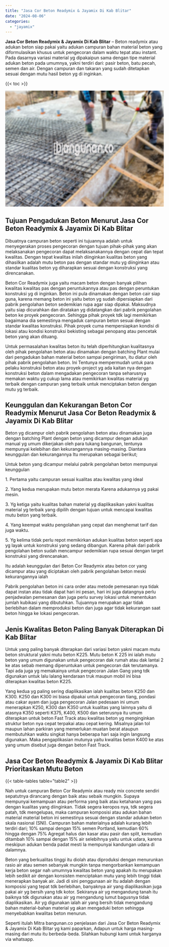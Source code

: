 ```yaml
---
title: "Jasa Cor Beton Readymix & Jayamix Di Kab Blitar"
date: "2024-08-06"
categories: 
  - "jayamix"
---
```


**Jasa Cor Beton Readymix & Jayamix Di Kab Blitar** – Beton readymix atau adukan beton siap pakai yaitu adukan campuran bahan material beton yang diformulasikan khusus untuk pengecoran dalam waktu tepat atau instant. Pada dasarnya variasi material yg dipakaipun sama dengan tipe material adukan beton pada umumnya, yakni terdiri dari: pasir beton, batu pecah, semen dan air. Dengan campuran dan takaran yang sudah ditetapkan sesuai dengan mutu hasil beton yg di inginkan.

{{< toc >}}

![Jasa Cor Beton Readymix & Jayamix Di Kab Blitar](/images/jasa-cor-readymix-56.png)

## Tujuan Pengadukan Beton Menurut Jasa Cor Beton Readymix & Jayamix Di Kab Blitar

Dibuatnya campuran beton seperti ini tujuannya adalah untuk menyegerakan proses pengecoran dengan tujuan pihak-pihak yang akan melaksanakan pengecoran dapat melaksanakannya dengan cepat dan tepat kwalitas. Dengan tepat kwalitas inilah diinginkan kualitas beton yang dihasilkan adalah mutu beton pas dengan standar mutu yg diinginkan atau standar kualitas beton yg diharapkan sesuai dengan konstruksi yang direncanakan.

Beton Cor Readymix juga yaitu macam beton dengan banyak pilihan kwalitas kwalitas pas dengan peruntukannya atau pas dengan peruntukan konstruksi yg di inginkan. Beton ini pula dinamakan dengan beton cair siap guna, karena memang beton ini yaitu beton yg sudah dipersiapkan dari pabrik pengolahan beton sedemikian rupa agar siap dipakai. Maksudnya yaitu siap dicurahkan dan diratakan yg didatangkan dari pabrik pengolahan beton ke proyek pengecoran. Sehingga pihak proyek tdk lagi memikirkan bagaimana dia semestinya mengaduk campuran beton sesuai dengan standar kwalitas konstruksi. Pihak proyek cuma mempersiapkan kondisi di lokasi atau kondisi konstruksi bekisting sebagai penopang atau pencetak beton yang akan dituang.

Untuk permasalahan kwalitas beton itu telah diperhitungkan kualitasnya oleh pihak pengolahan beton atau dinamakan dengan batching Plant mulai dari pengadukan bahan material beton sampai pengiriman, itu diatur oleh pihak pabrik pengolahan beton. Ini Tentunya mempermudah untuk para pelaku konstruksi beton atau proyek-project yg ada kaitan nya dengan konstruksi beton dalam mengadakan pengecoran tanpa seharusnya memakan waktu yg cukup lama atau memikirkan kwalitas material yg terbaik dengan campuran yang terbaik untuk menciptakan beton dengan mutu yg terbaik.

## Keunggulan dan Kekurangan Beton Cor Readymix Menurut Jasa Cor Beton Readymix & Jayamix Di Kab Blitar

Beton yg dicampur oleh pabrik pengolahan beton atau dinamakan juga dengan batching Plant dengan beton yang dicampur dengan adukan manual yg umum dikerjakan oleh para tukang bangunan, tentunya mempunyai kelebihan dan kekurangannya masing-masing. Diantara keunggulan dan kekurangannya Itu merupakan sebagai berikut;

Untuk beton yang dicampur melalui pabrik pengolahan beton mempunyai keunggulan

1\. Pertama yaitu campuran sesuai kualitas atau kwalitas yang ideal

2\. Yang kedua merupakan mutu beton merata Karena adukannya yg pakai mesin.

3\. Yg ketiga yaitu kualitas bahan material yg diaplikasikan yakni kualitas material yg terbaik yang dipilih dengan tujuan untuk mencapai kwalitas mutu beton yang terbaik.

4\. Yang keempat waktu pengolahan yang cepat dan menghemat tarif dan juga waktu.

5\. Yg kelima tidak perlu repot memikirkan adukan kualitas beton seperti apa yg layak untuk konstruksi yang sedang dibangun. Karena pihak dari pabrik pengolahan beton sudah mencampur sedemikian rupa sesuai dengan target konstruksi yang direncanakan.

Itu adalah keunggulan dari Beton Cor Readymix atau beton cor yang dicampur atau yang diciptakan oleh pabrik pengolahan beton meski kekurangannya ialah

Pabrik pengolahan beton ini cara order atau metode pemesanan nya tidak dapat instan atau tidak dapat hari ini pesan, hari ini juga datangnya perlu penjadwalan pemesanan dan juga perlu survey lokasi untuk menentukan jumlah kubikasi yang dibutuhkan. Tujuannya merupakan agar tidak berlebihan dalam memproduksi beton dan juga agar tidak kekurangan saat beton hingga ke lokasi pengecoran.

## Jenis Kwalitas Beton Paling Banyak Diterapkan Di Kab Blitar

Untuk yang paling banyak diterapkan dari variasi beton yakni macam mutu beton struktural yakni mutu beton K225. Mutu beton K 225 ini ialah mutu beton yang umum digunakan untuk pengecoran dak rumah atau dak lantai 2 ke atas sebab memang diperuntukan untuk pengecoran dak terutamanya. Tapi ada juga yg memakainya untuk pengecoran Jalan Gang yang tdk digunakan untuk lalu lalang kendaraan truk maupun mobil ini bisa diterapkan kwalitas beton K225.

Yang kedua yg paling sering diaplikasikan ialah kualitas beton K250 dan K300. K250 dan K300 ini biasa dipakai untuk pengecoran tiang, pondasi atau cakar ayam dan juga pengecoran Jalan pedesaan ini umum menerapkan K250, K300 dan K350 untuk kualitas yang lainnya yaitu di atasnya K350 seperti K375, K400, K500 dan seterusnya itu umum diterapkan untuk beton Fast Track atau kwalitas beton yg menginginkan struktur beton nya cepat terpakai atau cepat kering. Misalnya jalan tol maupun lahan parkiran yang memerlukan muatan berat ataupun membutuhkan waktu singkat hanya beberapa hari saja ingin langsung digunakan. Maka pengaplikasian mutunya yaitu kwalitas beton K400 ke atas yang umum disebut juga dengan beton Fast Track.

## Jasa Cor Beton Readymix & Jayamix Di Kab Blitar Prioritaskan Mutu Beton

{{< table-tables table="table2" >}}

Nah untuk campuran Beton Cor Readymix atau ready mix concrete sendiri sepatutnya dirancang dengan baik atau sebaik mungkin. Supaya mempunyai kemampuan atau performa yang baik atau ketahanan yang pas dengan kualitas yang diinginkan. Tidak segera keropos nya, tdk segera patah, tdk mengelupas, maka campuran komposisi atau adukan bahan material material beton ini semestinya sesuai dengan standar adukan beton skala nasional (SNI). Campuran bahan materialnya adalah kurang lebih terdiri dari; 10% sampai dengan 15% semen Portland, kemudian 60% hingga dengan 75% Agregat halus dan kasar atau pasir dan split, kemudian ditambah 10% sampai dengan 15% air selebihnya yaitu untuk udara, karena meskipun adukan benda padat mesti Ia mempunyai kandungan udara di dalamnya.

Beton yang berkualitas tinggi itu diolah atau diproduksi dengan menurunkan rasio air atau semen sebanyak mungkin tanpa mengorbankan kemampuan kerja beton segar nah umumnya kwalitas beton yang apakah itu merupakan lebih sedikit air dengan konsisten menciptakan mutu yang lebih tinggi tidak menerapkan banyak air. Jadi di sini penggunaan air Itu adalah dengan komposisi yang tepat tdk berlebihan, banyaknya air yang diaplikasikan juga pakai air yg bersih yang tdk kotor. Sekiranya air yg mengandung tanah itu baiknya tdk digunakan atau air yg mengandung lumut bagusnya tidak diaplikasikan. Air yg digunakan ialah air yang bersih tidak mengandung bahan material-bahan material yg akan mengaduki beton sehingga menyebabkan kwalitas beton menurun.

Seperti itulah Mitra bangunan.co penjelasan dari Jasa Cor Beton Readymix & Jayamix Di Kab Blitar yg kami paparkan, Adapun untuk harga masing-masing dari mutu itu berbeda-beda. Silahkan hubungi kami untuk harganya via whatsapp.
